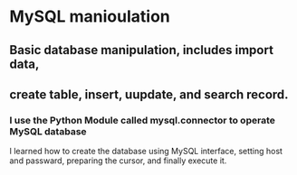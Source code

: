 # MySQL manioulation
## Basic database manipulation, includes import data,
## create table, insert, uupdate, and search record.

### I use the Python Module called mysql.connector to operate MySQL database
I learned how to create the database using MySQL interface, setting host and passward, preparing the cursor, and finally execute it.
